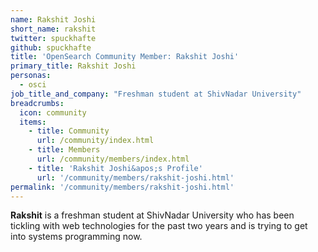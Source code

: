 ```yaml
---
name: Rakshit Joshi
short_name: rakshit
twitter: spuckhafte
github: spuckhafte
title: 'OpenSearch Community Member: Rakshit Joshi'
primary_title: Rakshit Joshi
personas:
  - osci
job_title_and_company: "Freshman student at ShivNadar University"
breadcrumbs:
  icon: community
  items:
    - title: Community
      url: /community/index.html
    - title: Members
      url: /community/members/index.html
    - title: 'Rakshit Joshi&apos;s Profile'
      url: '/community/members/rakshit-joshi.html'
permalink: '/community/members/rakshit-joshi.html'
---
```


**Rakshit** is a freshman student at ShivNadar University who has been tickling with web technologies for the past two years and is trying to get into systems programming now.
